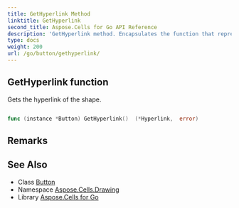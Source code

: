 ```yaml
---
title: GetHyperlink Method 
linktitle: GetHyperlink
second_title: Aspose.Cells for Go API Reference
description: 'GetHyperlink method. Encapsulates the function that represents gethyperlink in Go.'
type: docs
weight: 200
url: /go/button/gethyperlink/
---
```


## GetHyperlink function

Gets the hyperlink of the shape.

```go

func (instance *Button) GetHyperlink()  (*Hyperlink,  error) 

```

## Remarks


## See Also

* Class [Button](../)
* Namespace [Aspose.Cells.Drawing](../../)
* Library [Aspose.Cells for Go](../../../)
